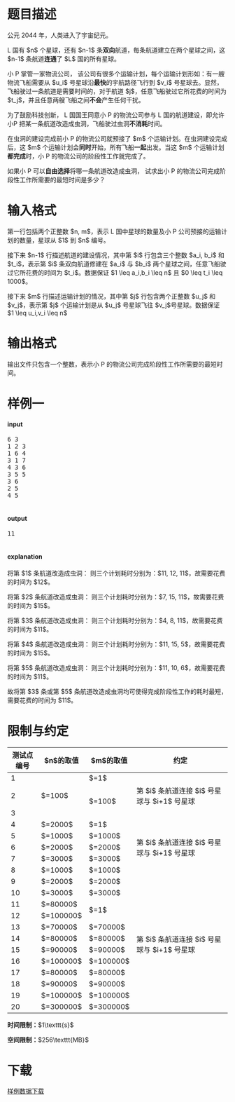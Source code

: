 # 题目描述

<p>公元 2044 年，人类进入了宇宙纪元。</p>
<p>L 国有 $n$ 个星球，还有 $n-1$ 条<strong>双向</strong>航道，每条航道建立在两个星球之间，这 $n-1$ 条航道<strong>连通</strong>了 $L$ 国的所有星球。</p>
<p>小 P 掌管一家物流公司， 该公司有很多个运输计划，每个运输计划形如：有一艘物流飞船需要从 $u_i$ 号星球沿<strong>最快</strong>的宇航路径飞行到 $v_i$ 号星球去。显然，飞船驶过一条航道是需要时间的，对于航道 $j$，任意飞船驶过它所花费的时间为 $t_j$，并且任意两艘飞船之间<strong>不会</strong>产生任何干扰。</p>
<p>为了鼓励科技创新， L 国国王同意小 P 的物流公司参与 L 国的航道建设，即允许小P 把某一条航道改造成虫洞，飞船驶过虫洞<strong>不消耗</strong>时间。</p>
<p>在虫洞的建设完成前小 P 的物流公司就预接了 $m$ 个运输计划。在虫洞建设完成后，这 $m$ 个运输计划会<strong>同时</strong>开始，所有飞船<strong>一起</strong>出发。当这 $m$ 个运输计划<strong>都完成</strong>时，小 P 的物流公司的阶段性工作就完成了。</p>
<p>如果小 P 可以<strong>自由选择</strong>将哪一条航道改造成虫洞， 试求出小 P 的物流公司完成阶段性工作所需要的最短时间是多少？</p>

# 输入格式


<p>第一行包括两个正整数 $n, m$，表示 L 国中星球的数量及小 P 公司预接的运输计划的数量，星球从 $1$ 到 $n$ 编号。</p>
<p>接下来 $n-1$ 行描述航道的建设情况，其中第 $i$ 行包含三个整数 $a_i, b_i$ 和 $t_i$，表示第 $i$ 条双向航道修建在 $a_i$ 与 $b_i$ 两个星球之间，任意飞船驶过它所花费的时间为 $t_i$。数据保证 $1 \leq a_i,b_i \leq n$ 且 $0 \leq t_i \leq 1000$。</p>
<p>接下来 $m$ 行描述运输计划的情况，其中第 $j$ 行包含两个正整数 $u_j$ 和 $v_j$，表示第 $j$ 个运输计划是从 $u_j$ 号星球飞往 $v_j$号星球。数据保证 $1 \leq u_i,v_i \leq n$ </p>

# 输出格式


<p>输出文件只包含一个整数，表示小 P 的物流公司完成阶段性工作所需要的最短时间。</p>

# 样例一


<h4>input</h4>
<pre>6 3
1 2 3
1 6 4
3 1 7
4 3 6
3 5 5
3 6
2 5
4 5

</pre>

<h4>output</h4>
<pre>11

</pre>

<h4>explanation</h4>
<p>将第 $1$ 条航道改造成虫洞： 则三个计划耗时分别为：$11, 12, 11$，故需要花费的时间为 $12$。</p>
<p>将第 $2$ 条航道改造成虫洞： 则三个计划耗时分别为：$7, 15, 11$，故需要花费的时间为 $15$。</p>
<p>将第 $3$ 条航道改造成虫洞： 则三个计划耗时分别为：$4, 8, 11$，故需要花费的时间为 $11$。</p>
<p>将第 $4$ 条航道改造成虫洞： 则三个计划耗时分别为：$11, 15, 5$，故需要花费的时间为 $15$。</p>
<p>将第 $5$ 条航道改造成虫洞： 则三个计划耗时分别为：$11, 10, 6$，故需要花费的时间为 $11$。</p>
<p>故将第 $3$ 条或第 $5$ 条航道改造成虫洞均可使得完成阶段性工作的耗时最短，需要花费的时间为 $11$。</p>

# 限制与约定


<div class="table-responsive">
<table class="table table-bordered table-text-center table-vertical-middle"><thead><tr><th>测试点编号</th>
<th>$n$的取值</th>
<th>$m$的取值</th>
<th>约定</th>
</tr></thead><tbody><tr><td>1</td><td rowspan="3">$=100$</td><td>$=1$</td><td></td></tr><tr><td>2</td><td rowspan="2">$=100$</td><td>第 $i$ 条航道连接 $i$ 号星球与 $i+1$ 号星球</td></tr><tr><td>3</td><td rowspan="2"></td></tr><tr><td>4</td><td>$=2000$</td><td>$=1$</td></tr><tr><td>5</td><td>$=1000$</td><td>$=1000$</td><td rowspan="3">第 $i$ 条航道连接 $i$ 号星球与 $i+1$ 号星球</td></tr><tr><td>6</td><td>$=2000$</td><td>$=2000$</td></tr><tr><td>7</td><td>$=3000$</td><td>$=3000$</td></tr><tr><td>8</td><td>$=1000$</td><td>$=1000$</td><td rowspan="5"></td></tr><tr><td>9</td><td>$=2000$</td><td>$=2000$</td></tr><tr><td>10</td><td>$=3000$</td><td>$=3000$</td></tr><tr><td>11</td><td>$=80000$</td><td rowspan="2">$=1$</td></tr><tr><td>12</td><td>$=100000$</td></tr><tr><td>13</td><td>$=70000$</td><td>$=70000$</td><td rowspan="4">第 $i$ 条航道连接 $i$ 号星球与 $i+1$ 号星球</td></tr><tr><td>14</td><td>$=80000$</td><td>$=80000$</td></tr><tr><td>15</td><td>$=90000$</td><td>$=90000$</td></tr><tr><td>16</td><td>$=100000$</td><td>$=100000$</td></tr><tr><td>17</td><td>$=80000$</td><td>$=80000$</td><td rowspan="4"></td></tr><tr><td>18</td><td>$=90000$</td><td>$=90000$</td></tr><tr><td>19</td><td>$=100000$</td><td>$=100000$</td></tr><tr><td>20</td><td>$=300000$</td><td>$=300000$</td></tr></tbody></table></div>


<p><strong>时间限制：</strong>$1\texttt{s}$</p>
<p><strong>空间限制：</strong>$256\texttt{MB}$</p>

# 下载


<p><a href="/download.php?type=problem&amp;id=150">样例数据下载</a></p>
